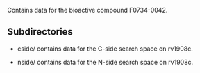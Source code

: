 Contains data for the bioactive compound F0734-0042.

## Subdirectories

- cside/ contains data for the C-side search space on rv1908c.

- nside/ contains data for the N-side search space on rv1908c.

